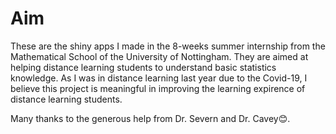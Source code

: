 # Aim
These are the shiny apps I made in the 8-weeks summer internship from the Mathematical School of the University of Nottingham. 
They are aimed at helping distance learning students to understand basic statistics knowledge.
As I was in distance learning last year due to the Covid-19, I believe this project is meaningful in improving the learning expirence of distance learning students.

Many thanks to the generous help from Dr. Severn and Dr. Cavey😊.
